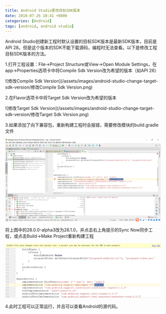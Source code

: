```yaml
---
title: Android Studio更改目标SDK版本
date: 2018-07-26 10:41 +0800
categories: [Android]
tags: [android, android studio]
---
```

Android Studio创建新工程时默认设置的目标SDK版本是最新SDK版本，目前是API 28。但是这个版本的SDK不能下载源码，编程时无法查看。以下是修改工程目标SDK版本的方法。

1.打开工程设置：File->Project Structure或View->Open Module Settings，在app->Properties选项卡中将Compile Sdk Version改为希望的版本（如API 26）

![修改Compile Sdk Version](/assets/images/android-studio-change-target-sdk-version/修改Compile Sdk Version.png)

2.在Flavor选项卡中将Target Sdk Version改为希望的版本

![修改Target Sdk Version](/assets/images/android-studio-change-target-sdk-version/修改Target Sdk Version.png)

3.如果添加了向下兼容包，重新构建工程时会报错，需要修改模块的build.gradle文件

![修改build.gradle文件前](/assets/images/android-studio-change-target-sdk-version/修改build.gradle文件前.png)

将上图中的28.0.0-alpha3改为26.1.0，并点击右上角提示的Sync Now同步工程，或点击Build->Make Project重新构建工程

![修改build.gradle文件后](/assets/images/android-studio-change-target-sdk-version/修改build.gradle文件后.png)

4.此时工程可以正常运行，并且可以查看Android的源代码。

